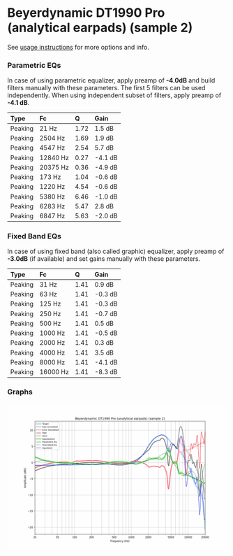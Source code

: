 # Beyerdynamic DT1990 Pro (analytical earpads) (sample 2)
See [usage instructions](https://github.com/jaakkopasanen/AutoEq#usage) for more options and info.

### Parametric EQs
In case of using parametric equalizer, apply preamp of **-4.0dB** and build filters manually
with these parameters. The first 5 filters can be used independently.
When using independent subset of filters, apply preamp of **-4.1 dB**.

| Type    | Fc       |    Q | Gain    |
|:--------|:---------|:-----|:--------|
| Peaking | 21 Hz    | 1.72 | 1.5 dB  |
| Peaking | 2504 Hz  | 1.69 | 1.9 dB  |
| Peaking | 4547 Hz  | 2.54 | 5.7 dB  |
| Peaking | 12840 Hz | 0.27 | -4.1 dB |
| Peaking | 20375 Hz | 0.36 | -4.9 dB |
| Peaking | 173 Hz   | 1.04 | -0.6 dB |
| Peaking | 1220 Hz  | 4.54 | -0.6 dB |
| Peaking | 5380 Hz  | 6.46 | -1.0 dB |
| Peaking | 6283 Hz  | 5.47 | 2.8 dB  |
| Peaking | 6847 Hz  | 5.63 | -2.0 dB |

### Fixed Band EQs
In case of using fixed band (also called graphic) equalizer, apply preamp of **-3.0dB**
(if available) and set gains manually with these parameters.

| Type    | Fc       |    Q | Gain    |
|:--------|:---------|:-----|:--------|
| Peaking | 31 Hz    | 1.41 | 0.9 dB  |
| Peaking | 63 Hz    | 1.41 | -0.3 dB |
| Peaking | 125 Hz   | 1.41 | -0.3 dB |
| Peaking | 250 Hz   | 1.41 | -0.7 dB |
| Peaking | 500 Hz   | 1.41 | 0.5 dB  |
| Peaking | 1000 Hz  | 1.41 | -0.5 dB |
| Peaking | 2000 Hz  | 1.41 | 0.3 dB  |
| Peaking | 4000 Hz  | 1.41 | 3.5 dB  |
| Peaking | 8000 Hz  | 1.41 | -4.1 dB |
| Peaking | 16000 Hz | 1.41 | -8.3 dB |

### Graphs
![](./Beyerdynamic%20DT1990%20Pro%20(analytical%20earpads)%20(sample%202).png)